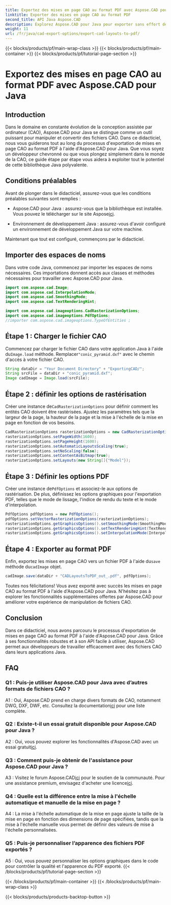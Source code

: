 ```yaml
---
title: Exportez des mises en page CAO au format PDF avec Aspose.CAD pour Java
linktitle: Exporter des mises en page CAO au format PDF
second_title: API Java Aspose.CAD
description: Explorez Aspose.CAD pour Java pour exporter sans effort des mises en page CAO au format PDF. Efficace, fiable et convivial pour les développeurs.
weight: 11
url: /fr/java/cad-export-options/export-cad-layouts-to-pdf/
---
```


{{< blocks/products/pf/main-wrap-class >}}
{{< blocks/products/pf/main-container >}}
{{< blocks/products/pf/tutorial-page-section >}}

# Exportez des mises en page CAO au format PDF avec Aspose.CAD pour Java

## Introduction

Dans le domaine en constante évolution de la conception assistée par ordinateur (CAO), Aspose.CAD pour Java se distingue comme un outil puissant pour manipuler et convertir des fichiers CAO. Dans ce didacticiel, nous vous guiderons tout au long du processus d'exportation de mises en page CAO au format PDF à l'aide d'Aspose.CAD pour Java. Que vous soyez un développeur chevronné ou que vous plongez simplement dans le monde de la CAO, ce guide étape par étape vous aidera à exploiter tout le potentiel de cette bibliothèque Java polyvalente.

## Conditions préalables

Avant de plonger dans le didacticiel, assurez-vous que les conditions préalables suivantes sont remplies :

-  Aspose.CAD pour Java : assurez-vous que la bibliothèque est installée. Vous pouvez le télécharger sur le site Aspose[ici](https://releases.aspose.com/cad/java/).

- Environnement de développement Java : assurez-vous d'avoir configuré un environnement de développement Java sur votre machine.

Maintenant que tout est configuré, commençons par le didacticiel.

## Importer des espaces de noms

Dans votre code Java, commencez par importer les espaces de noms nécessaires. Ces importations donnent accès aux classes et méthodes nécessaires pour travailler avec Aspose.CAD pour Java.

```java
import com.aspose.cad.Image;
import com.aspose.cad.InterpolationMode;
import com.aspose.cad.SmoothingMode;
import com.aspose.cad.TextRenderingHint;

import com.aspose.cad.imageoptions.CadRasterizationOptions;
import com.aspose.cad.imageoptions.PdfOptions;
//importer com.aspose.cad.imageoptions.TypeOfEntities ;
```

## Étape 1 : Charger le fichier CAO

 Commencez par charger le fichier CAO dans votre application Java à l'aide du`Image.load` méthode. Remplacer`"conic_pyramid.dxf"` avec le chemin d'accès à votre fichier CAO.

```java
String dataDir = "Your Document Directory" + "ExportingCAD/";
String srcFile = dataDir + "conic_pyramid.dxf";
Image cadImage = Image.load(srcFile);
```

## Étape 2 : définir les options de rastérisation

 Créer une instance de`CadRasterizationOptions` pour définir comment les entités CAO doivent être rastérisées. Ajustez les paramètres tels que la largeur de la page, la hauteur de la page et la mise à l'échelle de la mise en page en fonction de vos besoins.

```java
CadRasterizationOptions rasterizationOptions = new CadRasterizationOptions();
rasterizationOptions.setPageWidth(1600);
rasterizationOptions.setPageHeight(1600);
rasterizationOptions.setAutomaticLayoutsScaling(true);
rasterizationOptions.setNoScaling(false);
rasterizationOptions.setContentAsBitmap(true);
rasterizationOptions.setLayouts(new String[]{"Model"});
```

## Étape 3 : Définir les options PDF

 Créer une instance de`PdfOptions` et associez-le aux options de rastérisation. De plus, définissez les options graphiques pour l'exportation PDF, telles que le mode de lissage, l'indice de rendu du texte et le mode d'interpolation.

```java
PdfOptions pdfOptions = new PdfOptions();
pdfOptions.setVectorRasterizationOptions(rasterizationOptions);
rasterizationOptions.getGraphicsOptions().setSmoothingMode(SmoothingMode.HighQuality);
rasterizationOptions.getGraphicsOptions().setTextRenderingHint(TextRenderingHint.AntiAliasGridFit);
rasterizationOptions.getGraphicsOptions().setInterpolationMode(InterpolationMode.HighQualityBicubic);
```

## Étape 4 : Exporter au format PDF

 Enfin, exportez les mises en page CAO vers un fichier PDF à l'aide du`save` méthode du`cadImage` objet.

```java
cadImage.save(dataDir + "CADLayoutsToPDF_out_.pdf", pdfOptions);
```

Toutes nos félicitations! Vous avez exporté avec succès les mises en page CAO au format PDF à l'aide d'Aspose.CAD pour Java. N'hésitez pas à explorer les fonctionnalités supplémentaires offertes par Aspose.CAD pour améliorer votre expérience de manipulation de fichiers CAO.

## Conclusion

Dans ce didacticiel, nous avons parcouru le processus d'exportation de mises en page CAO au format PDF à l'aide d'Aspose.CAD pour Java. Grâce à ses fonctionnalités robustes et à son API facile à utiliser, Aspose.CAD permet aux développeurs de travailler efficacement avec des fichiers CAO dans leurs applications Java.

## FAQ

### Q1 : Puis-je utiliser Aspose.CAD pour Java avec d’autres formats de fichiers CAO ?

 A1 : Oui, Aspose.CAD prend en charge divers formats de CAO, notamment DWG, DXF, DWF, etc. Consultez la documentation[ici](https://reference.aspose.com/cad/java/) pour une liste complète.

### Q2 : Existe-t-il un essai gratuit disponible pour Aspose.CAD pour Java ?

 A2 : Oui, vous pouvez explorer les fonctionnalités d'Aspose.CAD avec un essai gratuit[ici](https://releases.aspose.com/).

### Q3 : Comment puis-je obtenir de l'assistance pour Aspose.CAD pour Java ?

 A3 : Visitez le forum Aspose.CAD[ici](https://forum.aspose.com/c/cad/19) pour le soutien de la communauté. Pour une assistance premium, envisagez d'acheter une licence[ici](https://purchase.aspose.com/buy).

### Q4 : Quelle est la différence entre la mise à l'échelle automatique et manuelle de la mise en page ?

A4 : La mise à l'échelle automatique de la mise en page ajuste la taille de la mise en page en fonction des dimensions de page spécifiées, tandis que la mise à l'échelle manuelle vous permet de définir des valeurs de mise à l'échelle personnalisées.

### Q5 : Puis-je personnaliser l’apparence des fichiers PDF exportés ?

A5 : Oui, vous pouvez personnaliser les options graphiques dans le code pour contrôler la qualité et l'apparence du PDF exporté.
{{< /blocks/products/pf/tutorial-page-section >}}

{{< /blocks/products/pf/main-container >}}
{{< /blocks/products/pf/main-wrap-class >}}

{{< blocks/products/products-backtop-button >}}
